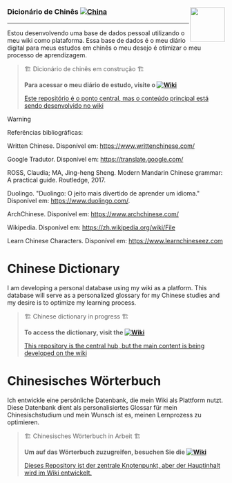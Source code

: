 ### Dicionário de Chinês [![China](https://github.com/user-attachments/assets/e95b9b91-9dc4-4f38-af67-6974a6e5a489)](https://github.com/DeiseFreire/Chinese_dictionary) <a href="https://br.pinterest.com/pin/359584351516105122/" target="blank"><img align="right" src="https://i.pinimg.com/originals/0e/b7/2f/0eb72ffd998de5f6fb4d0bc3ec15333f.gif" alt="" height="80" /></a> 
***
Estou desenvolvendo uma base de dados pessoal utilizando o meu wiki como plataforma. Essa base de dados é o meu diário digital para meus estudos em chinês o meu desejo é otimizar o meu processo de aprendizagem.


> 🏗️ Dicionário de chinês em construção 🏗️
>
> **Para acessar o meu diário de estudo, visite o [![Wiki](https://github.com/user-attachments/assets/1182aed4-8fcf-47e5-a6e1-2460efc7bca4)](https://github.com/DeiseFreire/Chinese_dictionary/wiki)**
>
> [Este repositório é o ponto central, mas o conteúdo principal está sendo desenvolvido no wiki](https://github.com/DeiseFreire/Chinese_dictionary/wiki)

> [!Warning]
>
> Referências bibliográficas:
> 
> Written Chinese. Disponível em: <https://www.writtenchinese.com/>
>
> Google Tradutor. Disponível em: <https://translate.google.com/>
>
> ROSS, Claudia; MA, Jing-heng Sheng. Modern Mandarin Chinese grammar: A practical guide. Routledge, 2017.
>
> Duolingo. "Duolingo: O jeito mais divertido de aprender um idioma." Disponível em: https://www.duolingo.com/.
>
> ArchChinese. Disponível em: https://www.archchinese.com/
>
> Wikipedia. Disponível em: https://zh.wikipedia.org/wiki/File
>
> Learn Chinese Characters. Disponível em: https://www.learnchineseez.com

# Chinese Dictionary

I am developing a personal database using my wiki as a platform. This database will serve as a personalized glossary for my Chinese studies and my desire is to optimize my learning process.

> 🏗️ Chinese dictionary in progress 🏗️
> 
> **To access the dictionary, visit the [![Wiki](https://github.com/user-attachments/assets/1182aed4-8fcf-47e5-a6e1-2460efc7bca4)](https://github.com/DeiseFreire/Chinese_dictionary/wiki)**
> 
> [This repository is the central hub, but the main content is being developed on the wiki](https://github.com/DeiseFreire/Chinese_dictionary/wiki)


# Chinesisches Wörterbuch 

Ich entwickle eine persönliche Datenbank, die mein Wiki als Plattform nutzt. Diese Datenbank dient als personalisiertes Glossar für mein Chinesischstudium und mein Wunsch ist es, meinen Lernprozess zu optimieren.

> 🏗️ Chinesisches Wörterbuch in Arbeit 🏗️ 
>
> **Um auf das Wörterbuch zuzugreifen, besuchen Sie die [![Wiki](https://github.com/user-attachments/assets/1182aed4-8fcf-47e5-a6e1-2460efc7bca4)](https://github.com/DeiseFreire/Chinese_dictionary/wiki)**
>
> [Dieses Repository ist der zentrale Knotenpunkt, aber der Hauptinhalt wird im Wiki entwickelt.](https://github.com/DeiseFreire/Chinese_dictionary/wiki)


